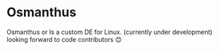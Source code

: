 # Osmanthus
Osmanthus or Is a custom DE for Linux. (currently under development) looking forward to code contributors 😊
